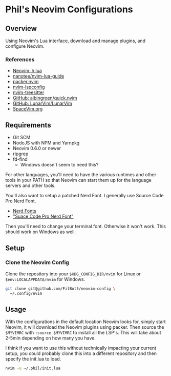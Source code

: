 # Phil's Neovim Configurations

## Overview

Using Neovim's Lua interface, download and manage plugins, and configure Neovim.

### References

* [Neovim :h lua](https://neovim.io/doc/user/lua.html)
* [nanotee/nvim-lua-guide](https://github.com/nanotee/nvim-lua-guide)
* [packer.nvim](https://github.com/wbthomason/packer.nvim)
* [nvim-lspconfig](https://github.com/neovim/nvim-lspconfig)
* [nvim-treesitter](https://github.com/nvim-treesitter/nvim-treesitter)
* [GitHub: albingroen/quick.nvim](https://github.com/albingroen/quick.nvim)
* [GitHub: LunarVim/LunarVim](https://github.com/LunarVim/LunarVim)
* [SpaceVim.org](https://spacevim.org/)

## Requirements

* Git SCM
* NodeJS with NPM and Yarnpkg
* Neovim 0.6.0 or newer
* ripgrep
* fd-find
  * Windows doesn't seem to need this?

For other languages, you'll need to have the various runtimes and other tools in
your PATH so that Neovim can start them up for the language servers and other
tools.

You'll also want to setup a patched Nerd Font. I generally use Source Code Pro
Nerd Font.

* [Nerd Fonts](https://www.nerdfonts.com)
* ["Suace Code Pro Nerd Font"](https://github.com/ryanoasis/nerd-fonts/releases/download/v2.1.0/SourceCodePro.zip)

Then you'll need to change your terminal font. Otherwise it won't work. This
should work on Windows as well.

## Setup

### Clone the Neovim Config

Clone the repository into your `$XDG_CONFIG_DIR/nvim` for Linux or
`$env:LOCALAPPDATA/nvim` for Windows.

```bash
git clone git@github.com/FilBot3/neovim-config \
  ~/.config/nvim
```

## Usage

With the configurations in the default location Neovim looks for, simply start
Neovim, it will download the Neovim plugins using packer. Then source the
`$MYVIMRC` with `:source $MYVIMRC` to install all the LSP's. This will take
about 2-5min depending on how many you have.

I think if you want to use this without technically impacting your current
setup, you could probably clone this into a different repository and then
specify the init.lua to load.

```bash
nvim -u ~/.phil/init.lua
```
